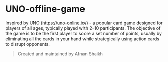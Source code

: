 # UNO-offline-game
Inspired by UNO (https://uno-online.io/) - a popular card game designed for players of all ages, typically played with 2–10 participants.
The objective of the game is to be the first player to score a set number of points, usually by eliminating all the cards in your hand while strategically using action cards to disrupt opponents.






> Created and maintained by Afnan Shaikh

